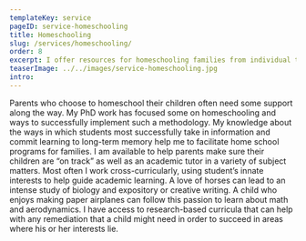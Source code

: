 ```yaml
---
templateKey: service
pageID: service-homeschooling
title: Homeschooling
slug: /services/homeschooling/
order: 8
excerpt: I offer resources for homeschooling families from individual tutoring, facilitation, remediation and planning to helping connect with other homeschooling parents and co-ops. 
teaserImage: ../../images/service-homeschooling.jpg
intro: 
---
```


Parents who choose to homeschool their children often need some support along the way. My PhD work has focused some on homeschooling and ways to successfully implement such a methodology. My knowledge about the ways in which students most successfully take in information and commit learning to long-term memory help me to facilitate home school programs for families. I am available to help parents make sure their children are “on track” as well as an academic tutor in a variety of subject matters. Most often I work cross-curricularly, using student’s innate interests to help guide academic learning. A love of horses can lead to an intense study of biology and expository or creative writing. A child who enjoys making paper airplanes can follow this passion to learn about math and aerodynamics. I have access to research-based curricula that can help with any remediation that a child might need in order to succeed in areas where his or her interests lie.

